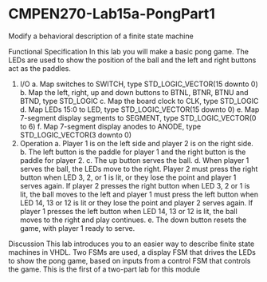 # CMPEN270-Lab15a-PongPart1
Modify a behavioral description of a finite state machine

Functional Specification
In this lab you will make a basic pong game. The LEDs are used to show the position of the ball and the 
left and right buttons act as the paddles.
1. I/O
a. Map switches to SWITCH, type STD_LOGIC_VECTOR(15 downto 0)
b. Map the left, right, up and down buttons to BTNL, BTNR, BTNU and BTND, type STD_LOGIC
c. Map the board clock to CLK, type STD_LOGIC
d. Map LEDs 15:0 to LED, type STD_LOGIC_VECTOR(15 downto 0)
e. Map 7-segment display segments to SEGMENT, type STD_LOGIC_VECTOR(0 to 6)
f. Map 7-segment display anodes to ANODE, type STD_LOGIC_VECTOR(3 downto 0)
2. Operation
a. Player 1 is on the left side and player 2 is on the right side.
b. The left button is the paddle for player 1 and the right button is the paddle for player 2.
c. The up button serves the ball.
d. When player 1 serves the ball, the LEDs move to the right. Player 2 must press the right button 
when LED 3, 2, or 1 is lit, or they lose the point and player 1 serves again. If player 2 presses the 
right button when LED 3, 2 or 1 is lit, the ball moves to the left and player 1 must press the left 
button when LED 14, 13 or 12 is lit or they lose the point and player 2 serves again. If player 1 
presses the left button when LED 14, 13 or 12 is lit, the ball moves to the right and play 
continues.
e. The down button resets the game, with player 1 ready to serve.

Discussion
This lab introduces you to an easier way to describe finite state machines in VHDL. Two FSMs are used, 
a display FSM that drives the LEDs to show the pong game, based on inputs from a control FSM that 
controls the game. This is the first of a two-part lab for this module
